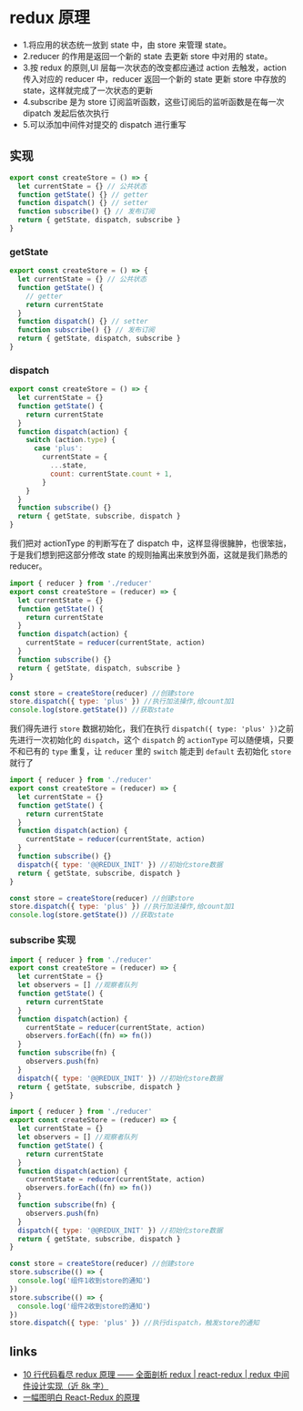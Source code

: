# redux 原理

- 1.将应用的状态统一放到 state 中，由 store 来管理 state。
- 2.reducer 的作用是返回一个新的 state 去更新 store 中对用的 state。
- 3.按 redux 的原则,UI 层每一次状态的改变都应通过 action 去触发，action 传入对应的 reducer 中，reducer 返回一个新的 state 更新 store 中存放的 state，这样就完成了一次状态的更新
- 4.subscribe 是为 store 订阅监听函数，这些订阅后的监听函数是在每一次 dipatch 发起后依次执行
- 5.可以添加中间件对提交的 dispatch 进行重写

## 实现

```js
export const createStore = () => {
  let currentState = {} // 公共状态
  function getState() {} // getter
  function dispatch() {} // setter
  function subscribe() {} // 发布订阅
  return { getState, dispatch, subscribe }
}
```

### getState

```js
export const createStore = () => {
  let currentState = {} // 公共状态
  function getState() {
    // getter
    return currentState
  }
  function dispatch() {} // setter
  function subscribe() {} // 发布订阅
  return { getState, dispatch, subscribe }
}
```

### dispatch

```js
export const createStore = () => {
  let currentState = {}
  function getState() {
    return currentState
  }
  function dispatch(action) {
    switch (action.type) {
      case 'plus':
        currentState = {
          ...state,
          count: currentState.count + 1,
        }
    }
  }
  function subscribe() {}
  return { getState, subscribe, dispatch }
}
```

我们把对 actionType 的判断写在了 dispatch 中，这样显得很臃肿，也很笨拙，于是我们想到把这部分修改 state 的规则抽离出来放到外面，这就是我们熟悉的 reducer。

```js
import { reducer } from './reducer'
export const createStore = (reducer) => {
  let currentState = {}
  function getState() {
    return currentState
  }
  function dispatch(action) {
    currentState = reducer(currentState, action)
  }
  function subscribe() {}
  return { getState, dispatch, subscribe }
}
```

```js
const store = createStore(reducer) //创建store
store.dispatch({ type: 'plus' }) //执行加法操作,给count加1
console.log(store.getState()) //获取state
```

我们得先进行 `store` 数据初始化，我们在执行 `dispatch({ type: 'plus' })`之前先进行一次初始化的 `dispatch`，这个 `dispatch` 的 `actionType` 可以随便填，只要不和已有的 `type` 重复，让 `reducer` 里的 `switch` 能走到 `default` 去初始化 `store` 就行了

```js
import { reducer } from './reducer'
export const createStore = (reducer) => {
  let currentState = {}
  function getState() {
    return currentState
  }
  function dispatch(action) {
    currentState = reducer(currentState, action)
  }
  function subscribe() {}
  dispatch({ type: '@@REDUX_INIT' }) //初始化store数据
  return { getState, subscribe, dispatch }
}

const store = createStore(reducer) //创建store
store.dispatch({ type: 'plus' }) //执行加法操作,给count加1
console.log(store.getState()) //获取state
```

### subscribe 实现

```js
import { reducer } from './reducer'
export const createStore = (reducer) => {
  let currentState = {}
  let observers = [] //观察者队列
  function getState() {
    return currentState
  }
  function dispatch(action) {
    currentState = reducer(currentState, action)
    observers.forEach((fn) => fn())
  }
  function subscribe(fn) {
    observers.push(fn)
  }
  dispatch({ type: '@@REDUX_INIT' }) //初始化store数据
  return { getState, subscribe, dispatch }
}
```

```js
import { reducer } from './reducer'
export const createStore = (reducer) => {
  let currentState = {}
  let observers = [] //观察者队列
  function getState() {
    return currentState
  }
  function dispatch(action) {
    currentState = reducer(currentState, action)
    observers.forEach((fn) => fn())
  }
  function subscribe(fn) {
    observers.push(fn)
  }
  dispatch({ type: '@@REDUX_INIT' }) //初始化store数据
  return { getState, subscribe, dispatch }
}

const store = createStore(reducer) //创建store
store.subscribe(() => {
  console.log('组件1收到store的通知')
})
store.subscribe(() => {
  console.log('组件2收到store的通知')
})
store.dispatch({ type: 'plus' }) //执行dispatch，触发store的通知
```

## links

- [10 行代码看尽 redux 原理 —— 全面剖析 redux | react-redux | redux 中间件设计实现（近 8k 字）](https://juejin.im/post/5def4831e51d45584b585000)
- [一幅图明白 React-Redux 的原理](https://juejin.im/post/5acdbe8f51882548fe4a7af1)
